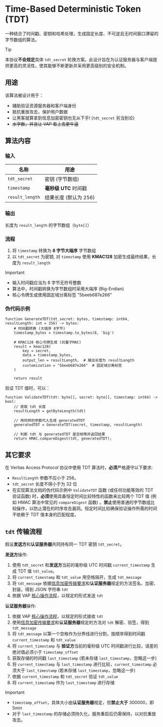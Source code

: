 # Time-Based Deterministic Token (TDT)

一种结合了时间戳、密钥和哈希处理，生成固定长度、不可逆且无时间窗口滞留的字节数组的算法。

> [!TIP]
> 本协议**不会规定**具体 `tdt_secret` 轮换方案。此设计旨在为认证服务器与客户端提供更高的灵活性，使其能够不断更新并采用更高级别的安全机制。

## 用途

该算法被设计用于：

- 辅助验证资源服务器和客户端身份
- 抵抗重放攻击，保护用户数据
- 让黑客就算拿到信息加密密钥也无从下手! (`tdt_secret` 另当别论)
- ~~水字数，并且让 VAP 看上去更牛逼~~

## 算法内容

### 输入

| 名称            | 用途                      |
| --------------- | ------------------------- |
| `tdt_secret`    | 密钥 (字节数组)           |
| `timestamp`     | **毫秒级** **UTC** 时间戳 |
| `result_length` | 结果长度 (默认为 256)     |

### 输出

长度为 `result_length` 的字节数组（`byte[]`）

### 流程

1. 将 `timestamp` 转换为 **8 字节大端序** 字节数组
2. 以 `tdt_secret` 为密钥, 对 `timestamp` 使用 **KMAC128** 加密生成最终结果，长度为 `result_length`

> [!IMPORTANT]
>
> - 输入时间戳应当为 8 字节无符号整数
> - 算法中，时间戳转换为字节数组时采用大端序 (Big-Endian)
> - 核心令牌生成使用固定域分离标签 "5beeb687e266"

### 伪代码示例

```
function GenerateTDT(tdt_secret: bytes, timestamp: int64, resultLength: int = 256) -> bytes:
    # 时间戳转换 (大端序 8字节)
    timestamp_bytes = timestamp.to_bytes(8, 'big')

    # KMAC128 核心令牌生成 (抗量子MAC)
    result = kmac128(
        key = secret,
        data = timestamp_bytes,
        output_len = resultLength,  # 输出长度为 resultLength
        customization = "5beeb687e266"  # 固定域分离标签
    )

    return result
```

验证 TDT 值时，可以：

```
function ValidateTDT(tdt: byte[], secret: byte[], timestamp: int64) -> bool:
    // 获取 tdt 长度
    resultLength = getByteLength(tdt)

    // 用同样的参数代入生成 generatedTDT
    generatedTDT = GenerateTDT(secret, timestamp, resultLength)

    // 判断 tdt 与 generatedTDT 是否相等并返回结果
    return HMAC.compareDigest(tdt, generatedTDT);
```

## 其它要求

在 Veritas Access Protocol 协议中使用 TDT 算法时，**必须**严格遵守以下要求:

- `ResultLength` 参数不应小于 256。
- `tdt_secret` 长度不得小于为 32 位
- 在实现算法文档的伪代码示例中 `ValidateTDT` 函数 (或任何功能等效的 TDT 验证函数) 时，**必须**使用具备恒定时间比较特性的函数来比较两个 TDT 值 (例如 HMAC 算法中常见的 `compareDigest` 函数) 。**禁止**使用普通的字节数组比较操作，以防止潜在的时序攻击漏洞。恒定时间比较确保验证操作所需的时间不依赖于 TDT 值本身的匹配程度。

## `tdt` 传输流程

假设**发送方**和**认证服务器**共同持有同一 TDT 密钥 `tdt_secret`。

**发送方**操作:

1. 使用 `tdt_secret` 和**发送方**当前的毫秒级 UTC 时间戳 `current_timestamp` 生成 TDT 值 `tdt_value`。
2. 将 `current_timestamp` 和 `tdt_value` 用空格隔开，生成 `tdt_message`
3. 将 `tdt_message` 依据[信息加密传输要求](./Information%20Transfer%20Recommendations.md)和**认证服务器**规定的方法签名、加密、封装，得到 JSON 字符串 `tdt`
4. 依据 VAP [核心操作流程](./Core.md#核心操作流程)，以规定的形式发送 `tdt`

**认证服务器**操作:

1. 依据 VAP [核心操作流程](./Core.md#核心操作流程)，以规定的形式接收 `tdt`
2. 使用[信息加密传输要求](./Information%20Transfer%20Recommendations.md)和**认证服务器**规定的方法对 `tdt` 解密、验签，得到 `tdt_message`
3. 将 `tdt_message` 以第一个空格作为分界线进行分割，按顺序得到时间戳 `current_timestamp` 和 `tdt_value`
4. 将 `current_timestamp` 与 **验证方**当前的毫秒级 UTC 时间戳进行比较，误差的绝对值必须小于 `timestamp_offset`
5. 获取存储的时间戳 `last_timestamp` (若未存储 `last_timestamp`，忽略这一步)
6. 将 `current_timestamp` 与 `last_timestamp` 进行比较，`current_timestamp` 必须大于 `last_timestamp` (若未存储 `last_timestamp`，忽略这一步)
7. 依据 `current_timestamp` 和 `tdt_secret` 验证 `tdt_value`
8. 将 `current_timestamp` 作为 `last_timestamp` 进行存储

> [!IMPORTANT]
>
> - `timestamp_offset`，具体大小由**认证服务器**规定，但**禁止大于** 300000，即 5min
> - 对于 `last_timestamp` 的存储必须持久化，服务重启后仍需保持，以对抗重放攻击。
